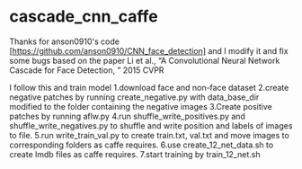 # cascade_cnn_caffe
Thanks for anson0910's code [https://github.com/anson0910/CNN_face_detection] and I modify it and fix some bugs
based on the paper Li et al., “A Convolutional Neural Network Cascade for Face Detection, ” 2015 CVPR

I follow this and train model
1.download face and non-face dataset
2.create negative patches by running create_negative.py with data_base_dir modified to the folder containing the negative images 
3.Create positive patches by running aflw.py
4.run shuffle_write_positives.py and shuffle_write_negatives.py to shuffle and write position and labels of images to file.
5.run write_train_val.py to create train.txt, val.txt and move images to corresponding folders as caffe requires.
6.use create_12_net_data.sh to create lmdb files as caffe requires.
7.start training by train_12_net.sh
